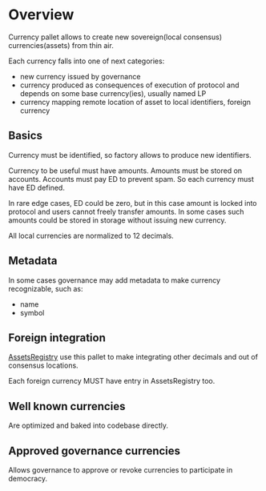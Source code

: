 # Overview

Currency pallet allows to create new sovereign(local consensus) currencies(assets) from thin air.

Each currency falls into one of next categories:

- new currency issued by governance
- currency produced as consequences of execution of protocol and depends on some base currency(ies), usually named LP
- currency mapping remote location of asset to local identifiers, foreign currency
  
## Basics

Currency must be identified, so factory allows to produce new identifiers.

Currency to be useful must have amounts. Amounts must be stored on accounts. Accounts must pay ED to prevent spam.
So each currency must have ED defined.

In rare edge cases, ED could be zero, but in this case amount is locked into protocol and users cannot freely transfer amounts. In some cases such amounts could be stored in storage without issuing new currency.

All local currencies are normalized to 12 decimals.

## Metadata

In some cases governance may add metadata to make currency recognizable, such as:

- name
- symbol

## Foreign integration

[AssetsRegistry](../assets-registry/README.md) use this pallet to make integrating other decimals and out of consensus locations. 

Each foreign currency MUST have entry in AssetsRegistry too.

## Well known currencies

Are optimized and baked into codebase directly.

## Approved governance currencies

Allows governance to approve or revoke currencies to participate in democracy.
